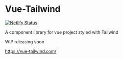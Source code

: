 # Vue-Tailwind 

[![Netlify Status](https://api.netlify.com/api/v1/badges/40acc43a-7f44-4030-b18a-62c08e0b03d2/deploy-status)](https://app.netlify.com/sites/vue-tailwind/deploys)

A component library for vue project styled with Tailwind

WIP releasing soon

https://vue-tailwind.com/
